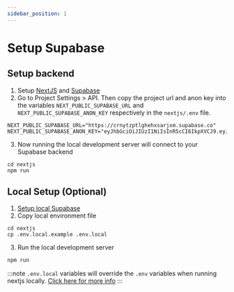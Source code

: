 ```yaml
---
sidebar_position: 1
---
```

# Setup Supabase
## Setup backend
1. Setup [NextJS](./README.md) and [Supabase](../../supabase/README.md)
2. Go to Project Settings > API. Then copy the project url and anon key into the variables `NEXT_PUBLIC_SUPABASE_URL` and `NEXT_PUBLIC_SUPABASE_ANON_KEY` respectively in the `nextjs/.env` file.
```
NEXT_PUBLIC_SUPABASE_URL="https://crnytzptlghehxsarjxm.supabase.co"
NEXT_PUBLIC_SUPABASE_ANON_KEY="eyJhbGciOiJIUzI1NiIsInR5cCI6IkpXVCJ9.eyJpc3MiOiJzdXBhYmFzZSIsInJlZiI6ImNybnl0enB0bGdoZWh4c2FyanhtIiwicm9sZSI6ImFub24iLCJpYXQiOjE3MDkyMjQxNjgsImV4cCI6MjAyNDgwMDE2OH0.UW1dHRt4hGF6uCdPXimxv0Ggwq5uJ1WoQuCZ1_ixmCU"
```
3. Now running the local development server will connect to your Supabase backend
```
cd nextjs
npm run
```


## Local Setup (Optional)
1. [Setup local Supabase](../../supabase/supabase-local-development.md#setup)
2. Copy local environment file
```
cd nextjs
cp .env.local.example .env.local
```
3. Run the local development server
```bash
npm run
```
:::note
`.env.local` variables will override the `.env` variables when running nextjs locally. [Click here for more info](https://nextjs.org/docs/pages/building-your-application/configuring/environment-variables#default-environment-variables)
:::
